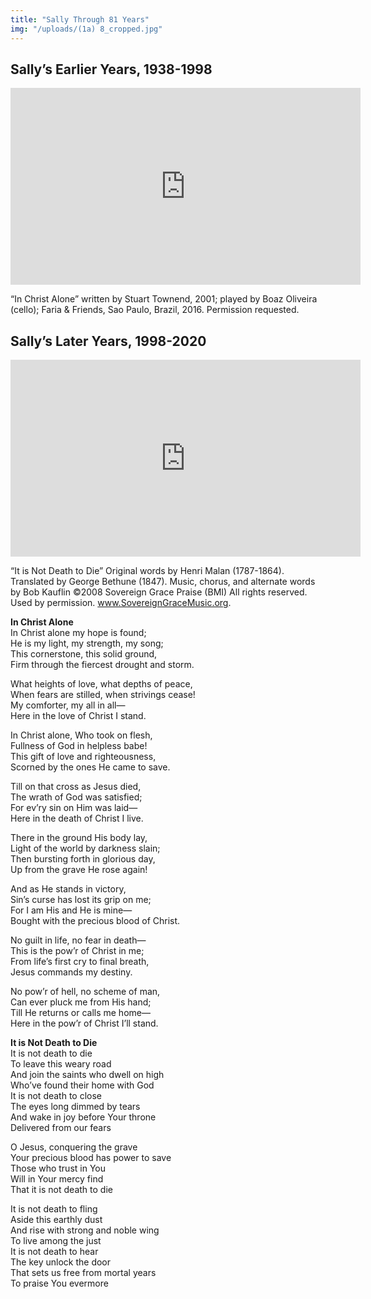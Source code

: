 ```yaml
---
title: "Sally Through 81 Years"
img: "/uploads/(1a) 8_cropped.jpg"
---
```



## **Sally’s Earlier Years, 1938-1998**

<iframe width="560" height="315" src="https://www.youtube.com/embed/yPoJeujx0VY" frameborder="0" allow="accelerometer; autoplay; encrypted-media; gyroscope; picture-in-picture" allowfullscreen></iframe>

“In Christ Alone” written by Stuart Townend, 2001; played by Boaz Oliveira (cello); Faria & Friends, Sao Paulo, Brazil, 2016.  Permission requested.


## **Sally’s Later Years, 1998-2020**

<iframe width="560" height="315" src="https://www.youtube.com/embed/hXy8adjFOVA" frameborder="0" allow="accelerometer; autoplay; encrypted-media; gyroscope; picture-in-picture" allowfullscreen></iframe>

“It is Not Death to Die”  Original words by Henri Malan (1787-1864). Translated by George Bethune (1847). Music, chorus, and alternate words by Bob Kauflin ©2008 Sovereign Grace Praise (BMI)  All rights reserved. Used by permission. www.SovereignGraceMusic.org.


**In Christ Alone**   
In Christ alone my hope is found;  
He is my light, my strength, my song;  
This cornerstone, this solid ground,  
Firm through the fiercest drought and storm.  

What heights of love, what depths of peace,  
When fears are stilled, when strivings cease!  
My comforter, my all in all—  
Here in the love of Christ I stand.  

In Christ alone, Who took on flesh,  
Fullness of God in helpless babe!  
This gift of love and righteousness,  
Scorned by the ones He came to save.  

Till on that cross as Jesus died,  
The wrath of God was satisfied;  
For ev’ry sin on Him was laid—  
Here in the death of Christ I live.  

There in the ground His body lay,  
Light of the world by darkness slain;  
Then bursting forth in glorious day,  
Up from the grave He rose again!  

And as He stands in victory,  
Sin’s curse has lost its grip on me;  
For I am His and He is mine—  
Bought with the precious blood of Christ.  

No guilt in life, no fear in death—  
This is the pow’r of Christ in me;  
From life’s first cry to final breath,  
Jesus commands my destiny.  

No pow’r of hell, no scheme of man,  
Can ever pluck me from His hand;  
Till He returns or calls me home—  
Here in the pow’r of Christ I’ll stand.  

**It is Not Death to Die**  
It is not death to die  
To leave this weary road  
And join the saints who dwell on high  
Who’ve found their home with God  
It is not death to close  
The eyes long dimmed by tears  
And wake in joy before Your throne  
Delivered from our fears  

O Jesus, conquering the grave  
Your precious blood has power to save  
Those who trust in You  
Will in Your mercy find  
That it is not death to die  

It is not death to fling  
Aside this earthly dust  
And rise with strong and noble wing  
To live among the just  
It is not death to hear  
The key unlock the door  
That sets us free from mortal years  
To praise You evermore

